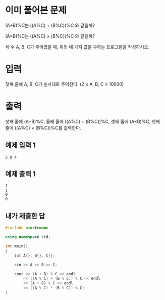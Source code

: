 이미 풀어본 문제
================
(A+B)%C는 ((A%C) + (B%C))%C 와 같을까?

(A×B)%C는 ((A%C) × (B%C))%C 와 같을까?

세 수 A, B, C가 주어졌을 때, 위의 네 가지 값을 구하는 프로그램을 작성하시오.

입력
==========
첫째 줄에 A, B, C가 순서대로 주어진다. (2 ≤ A, B, C ≤ 10000)

출력
=========
첫째 줄에 (A+B)%C, 둘째 줄에 ((A%C) + (B%C))%C, 셋째 줄에 (A×B)%C, 넷째 줄에 ((A%C) × (B%C))%C를 출력한다.

예제 입력 1
-----------
```
5 8 4
```
예제 출력 1 
----------
```
1
1
0
0
```

내가 제출한 답
-------------
```cpp
#include <iostream>

using namespace std;

int main()
{
	int A{}, B{}, C{};

	cin >> A >> B >> C;

	cout << (A + B) % C << endl
		<< ((A % C) + (B % C)) % C << endl
		<< (A * B) % C << endl
		<< ((A % C) * (B % C)) % C;
}
```
